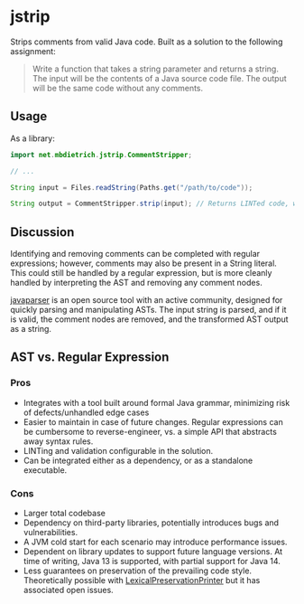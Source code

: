 # jstrip

Strips comments from valid Java code. Built as a solution to the following assignment:

> Write a function that takes a string parameter and returns a string. The input will be the contents
of a Java source code file. The output will be the same code without any comments.
> 
 ## Usage

As a library:
 
```java
import net.mbdietrich.jstrip.CommentStripper;

// ...

String input = Files.readString(Paths.get("/path/to/code"));

String output = CommentStripper.strip(input); // Returns LINTed code, with comments removed
```

## Discussion

Identifying and removing comments can be completed with regular expressions; however, comments may also be present in a String literal. This could still be handled by a regular expression, but is more cleanly handled by interpreting the AST and removing any comment nodes.

[javaparser](https://github.com/javaparser/javaparser) is an open source tool with an active community, designed for quickly parsing and manipulating ASTs. The input string is parsed, and if it is valid, the comment nodes are removed, and the transformed AST output as a string.

## AST vs. Regular Expression

### Pros

- Integrates with a tool built around formal Java grammar, minimizing risk of defects/unhandled edge cases
- Easier to maintain in case of future changes. Regular expressions can be cumbersome to reverse-engineer, vs. a simple API that abstracts away syntax rules.
- LINTing and validation configurable in the solution.
- Can be integrated either as a dependency, or as a standalone executable.

### Cons

- Larger total codebase
- Dependency on third-party libraries, potentially introduces bugs and vulnerabilities.
- A JVM cold start for each scenario may introduce performance issues.
- Dependent on library updates to support future language versions. At time of writing, Java 13 is supported, with partial support for Java 14.
- Less guarantees on preservation of the prevailing code style. Theoretically possible with [LexicalPreservationPrinter](https://www.javadoc.io/doc/com.github.javaparser/javaparser-core/latest/com/github/javaparser/printer/lexicalpreservation/LexicalPreservingPrinter.html) but it has associated open issues. 
